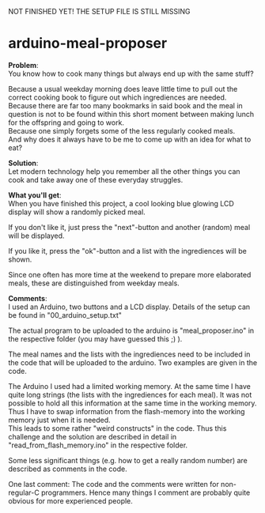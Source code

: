 NOT FINISHED YET!
THE SETUP FILE IS STILL MISSING

# arduino-meal-proposer
**Problem**:  
You know how to cook many things but always end up with the same stuff?

Because a usual weekday morning does leave little time to pull out the correct cooking book to figure out which ingrediences are needed.  
Because there are far too many bookmarks in said book and the meal in question is not to be found within this short moment between making lunch for the offspring and going to work.  
Because one simply forgets some of the less regularly cooked meals.  
And why does it always have to be me to come up with an idea for what to eat?  

**Solution**:  
Let modern technology help you remember all the other things you can cook and take away one of these everyday struggles.

**What you'll get**:  
When you have finished this project, a cool looking blue glowing LCD display will show a randomly picked meal.

If you don't like it, just press the "next"-button and another (random) meal will be displayed.

If you like it, press the "ok"-button and a list with the ingrediences will be shown.

Since one often has more time at the weekend to prepare more elaborated meals, these are distinguished from weekday meals.


**Comments**:  
I used an Arduino, two buttons and a LCD display. Details of the setup can be found in "00_arduino_setup.txt"

The actual program to be uploaded to the arduino is "meal_proposer.ino" in the respective folder (you may have guessed this ;) ).

The meal names and the lists with the ingrediences need to be included in the code that will be uploaded to the arduino.
Two examples are given in the code.

The Arduino I used had a limited working memory. At the same time I have quite long strings (the lists with the ingrediences for each meal). It was not possible to hold all this information at the same time in the working memory.  
Thus I have to swap information from the flash-memory into the working memory just when it is needed.  
This leads to some rather "weird constructs" in the code. Thus this challenge and the solution are described in detail in "read_from_flash_memory.ino" in the respective folder.

Some less significant things (e.g. how to get a really random number) are described as comments in the code.

One last comment: The code and the comments were written for non-regular-C programmers. Hence many things I comment are probably quite obvious for more experienced people.
